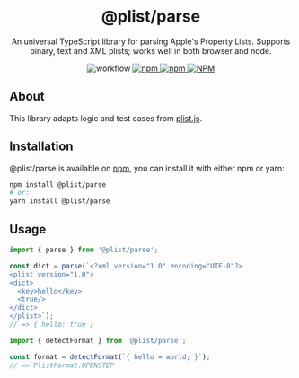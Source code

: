 <h1 align="center">@plist/parse</h1>

<p align="center">
An universal TypeScript library for parsing Apple's Property Lists. Supports binary, text and XML plists; works well in both browser and node.
</p>

<p align="center">
<img alt="workflow" src="https://img.shields.io/github/workflow/status/mat-sz/plist/Node.js%20CI%20(yarn)">
<a href="https://npmjs.com/package/@plist/parse">
<img alt="npm" src="https://img.shields.io/npm/v/@plist/parse">
<img alt="npm" src="https://img.shields.io/npm/dw/@plist/parse">
<img alt="NPM" src="https://img.shields.io/npm/l/@plist/parse">
</a>
</p>

## About

This library adapts logic and test cases from [plist.js](https://github.com/TooTallNate/plist.js).

## Installation

@plist/parse is available on [npm](https://www.npmjs.com/package/@plist/parse), you can install it with either npm or yarn:

```sh
npm install @plist/parse
# or:
yarn install @plist/parse
```

## Usage

```ts
import { parse } from '@plist/parse';

const dict = parse(`<?xml version="1.0" encoding="UTF-8"?>
<plist version="1.0">
<dict>
  <key>hello</key>
  <true/>
</dict>
</plist>`);
// => { hello: true }
```

```ts
import { detectFormat } from '@plist/parse';

const format = detectFormat(`{ hello = world; }`);
// => PlistFormat.OPENSTEP
```
